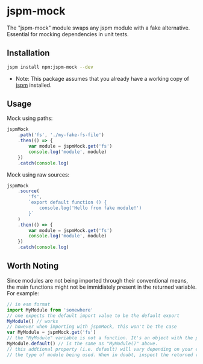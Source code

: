 # jspm-mock
The "jspm-mock" module swaps any jspm module with a fake alternative. Essential for mocking dependencies in unit tests.

## Installation
```bash
jspm install npm:jspm-mock --dev
```
* Note: This package assumes that you already have a working copy of [jspm](https://github.com/jspm/jspm-cli) installed.

## Usage
Mock using paths:
```js
jspmMock
    .path('fs', './my-fake-fs-file')
    .then(() => {
        var module = jspmMock.get('fs')
        console.log('module', module)
    })
    .catch(console.log)
```

Mock using raw sources:
```js
jspmMock
    .source(
        'fs',
        `export default function () {
            console.log('Hello from fake module!')
        }`
    )
    .then(() => {
        var module = jspmMock.get('fs')
        console.log('module', module)
    })
    .catch(console.log)
```

## Worth Noting
Since modules are not being imported through their conventional means, the main functions might not be immidiately present in the returned variable. For example:
```js
// in esm format
import MyModule from 'somewhere'
// one expects the default import value to be the default export
MyModule() // works
// however when importing with jspmMock, this won't be the case
var MyModule = jspmMock.get('fs')
// the "MyModule" variable is not a function. It's an object with the property of "default"
MyModule.default() // is the same as "MyModule()" above.
// this addtional property (i.e. default) will vary depending on your export method and
// the type of module being used. When in doubt, inspect the returned value!
```
